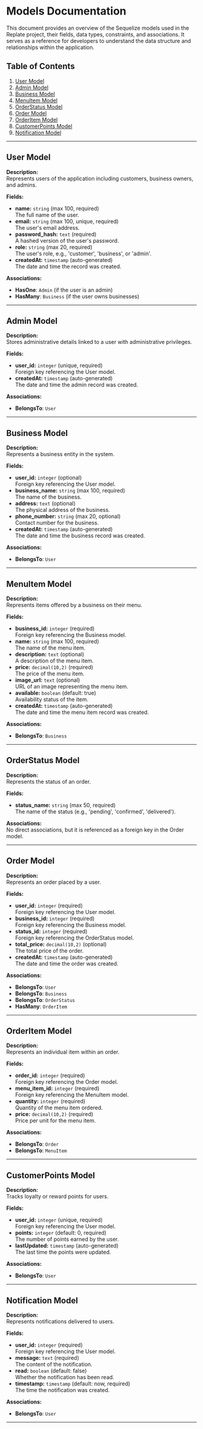 # Models Documentation

This document provides an overview of the Sequelize models used in the Replate project, their fields, data types, constraints, and associations. It serves as a reference for developers to understand the data structure and relationships within the application.

## Table of Contents

1. [User Model](#user-model)
2. [Admin Model](#admin-model)
3. [Business Model](#business-model)
4. [MenuItem Model](#menuitem-model)
5. [OrderStatus Model](#orderstatus-model)
6. [Order Model](#order-model)
7. [OrderItem Model](#orderitem-model)
8. [CustomerPoints Model](#customerpoints-model)
9. [Notification Model](#notification-model)

---

## User Model

**Description:**  
Represents users of the application including customers, business owners, and admins.

**Fields:**

- **name:** `string` (max 100, required)  
  The full name of the user.
- **email:** `string` (max 100, unique, required)  
  The user's email address.
- **password_hash:** `text` (required)  
  A hashed version of the user's password.
- **role:** `string` (max 20, required)  
  The user's role, e.g., 'customer', 'business', or 'admin'.
- **createdAt:** `timestamp` (auto-generated)  
  The date and time the record was created.

**Associations:**

- **HasOne**: `Admin` (if the user is an admin)
- **HasMany**: `Business` (if the user owns businesses)

---

## Admin Model

**Description:**  
Stores administrative details linked to a user with administrative privileges.

**Fields:**

- **user_id:** `integer` (unique, required)  
  Foreign key referencing the User model.
- **createdAt:** `timestamp` (auto-generated)  
  The date and time the admin record was created.

**Associations:**

- **BelongsTo**: `User`

---

## Business Model

**Description:**  
Represents a business entity in the system.

**Fields:**

- **user_id:** `integer` (optional)  
  Foreign key referencing the User model.
- **business_name:** `string` (max 100, required)  
  The name of the business.
- **address:** `text` (optional)  
  The physical address of the business.
- **phone_number:** `string` (max 20, optional)  
  Contact number for the business.
- **createdAt:** `timestamp` (auto-generated)  
  The date and time the business record was created.

**Associations:**

- **BelongsTo**: `User`

---

## MenuItem Model

**Description:**  
Represents items offered by a business on their menu.

**Fields:**

- **business_id:** `integer` (required)  
  Foreign key referencing the Business model.
- **name:** `string` (max 100, required)  
  The name of the menu item.
- **description:** `text` (optional)  
  A description of the menu item.
- **price:** `decimal(10,2)` (required)  
  The price of the menu item.
- **image_url:** `text` (optional)  
  URL of an image representing the menu item.
- **available:** `boolean` (default: true)  
  Availability status of the item.
- **createdAt:** `timestamp` (auto-generated)  
  The date and time the menu item record was created.

**Associations:**

- **BelongsTo**: `Business`

---

## OrderStatus Model

**Description:**  
Represents the status of an order.

**Fields:**

- **status_name:** `string` (max 50, required)  
  The name of the status (e.g., 'pending', 'confirmed', 'delivered').

**Associations:**  
No direct associations, but it is referenced as a foreign key in the Order model.

---

## Order Model

**Description:**  
Represents an order placed by a user.

**Fields:**

- **user_id:** `integer` (required)  
  Foreign key referencing the User model.
- **business_id:** `integer` (required)  
  Foreign key referencing the Business model.
- **status_id:** `integer` (required)  
  Foreign key referencing the OrderStatus model.
- **total_price:** `decimal(10,2)` (optional)  
  The total price of the order.
- **createdAt:** `timestamp` (auto-generated)  
  The date and time the order was created.

**Associations:**

- **BelongsTo**: `User`
- **BelongsTo**: `Business`
- **BelongsTo**: `OrderStatus`
- **HasMany**: `OrderItem`

---

## OrderItem Model

**Description:**  
Represents an individual item within an order.

**Fields:**

- **order_id:** `integer` (required)  
  Foreign key referencing the Order model.
- **menu_item_id:** `integer` (required)  
  Foreign key referencing the MenuItem model.
- **quantity:** `integer` (required)  
  Quantity of the menu item ordered.
- **price:** `decimal(10,2)` (required)  
  Price per unit for the menu item.

**Associations:**

- **BelongsTo**: `Order`
- **BelongsTo**: `MenuItem`

---

## CustomerPoints Model

**Description:**  
Tracks loyalty or reward points for users.

**Fields:**

- **user_id:** `integer` (unique, required)  
  Foreign key referencing the User model.
- **points:** `integer` (default: 0, required)  
  The number of points earned by the user.
- **lastUpdated:** `timestamp` (auto-generated)  
  The last time the points were updated.

**Associations:**

- **BelongsTo**: `User`

---

## Notification Model

**Description:**  
Represents notifications delivered to users.

**Fields:**

- **user_id:** `integer` (required)  
  Foreign key referencing the User model.
- **message:** `text` (required)  
  The content of the notification.
- **read:** `boolean` (default: false)  
  Whether the notification has been read.
- **timestamp:** `timestamp` (default: now, required)  
  The time the notification was created.

**Associations:**

- **BelongsTo**: `User`

---